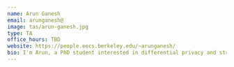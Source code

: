 ```yaml
---
name: Arun Ganesh
email: arunganesh@
image: tas/arun-ganesh.jpg
type: TA
office_hours: TBD
website: https://people.eecs.berkeley.edu/~arunganesh/
bio: I'm Arun, a PhD student interested in differential privacy and string algorithms. My research overlaps heavily with some of the CS70 topics, so feel free to reach out to me asking about applications of CS70 topics in the "real world", what I work on, or anything related to grad school!
---
```

